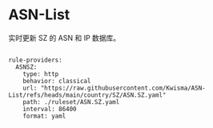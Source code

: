 
# ASN-List

实时更新 SZ 的 ASN 和 IP 数据库。

<pre><code class="language-javascript">
rule-providers:
  ASNSZ:
    type: http
    behavior: classical
    url: "https://raw.githubusercontent.com/Kwisma/ASN-List/refs/heads/main/country/SZ/ASN.SZ.yaml"
    path: ./ruleset/ASN.SZ.yaml
    interval: 86400
    format: yaml
</code></pre>